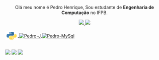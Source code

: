 <p align="center"> 
Olá meu nome é Pedro Henrique, Sou estudante de <strong>Engenharia de Computação</strong> no IFPB.
</p>

<div align="center">
  <a href="https://github.com/PedroHenriqueGuerra">
  <img height="180em" src="https://github-readme-stats.vercel.app/api?username=PedroHenriqueGuerra&show_icons=true&theme=dark&include_all_commits=true&count_private=true"/>
  <img height="180em" src="https://github-readme-stats.vercel.app/api/top-langs/?username=PedroHenriqueGuerra&layout=compact&langs_count=7&theme=dark"/>
</div>
  
<div style="display: inline_block"><br>
<img align="center" alt="Pedro-Python" height="30" width="40" src="https://raw.githubusercontent.com/devicons/devicon/master/icons/python/python-original.svg">
<img align="center" alt="Pedro-J" height="30" width="40"  src="https://cdn.jsdelivr.net/gh/devicons/devicon/icons/java/java-original.svg" />
<img align="center" alt="Pedro-MySql" height="30" width="40" src="https://cdn.jsdelivr.net/gh/devicons/devicon/icons/mysql/mysql-original.svg" /> 
</div>
  
 ##
  
<div> 
 <a href="https://instagram.com/pedroguerra__21" target="_blank"><img src="https://img.shields.io/badge/-Instagram-%23E4405F?style=for-the-badge&logo=instagram&logoColor=white" target="_blank"></a>
 <a href = "mailto:phenrique.hgaagh@gmail.com"><img src="https://img.shields.io/badge/-Gmail-%23333?style=for-the-badge&logo=gmail&logoColor=white" target="_blank"></a>
 <a href="https://www.linkedin.com/in/pedro-henrique-guerra-de-abreu-6029a1222" target="_blank"><img src="https://img.shields.io/badge/-LinkedIn-%230077B5?style=for-the-badge&logo=linkedin&logoColor=white" target="_blank"></a> 
 
</div>
